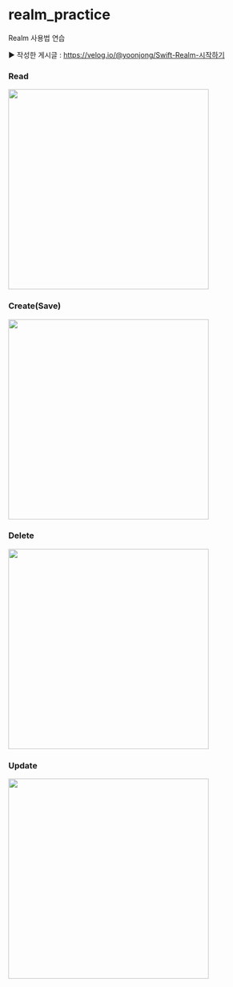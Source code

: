 # realm_practice
Realm 사용법 연습

► 작성한 게시글 : https://velog.io/@yoonjong/Swift-Realm-시작하기

### Read
<img width="400" alt="" src="https://user-images.githubusercontent.com/29617557/130209474-cbce20d5-0635-49d1-95e5-bfabe8168131.png">

### Create(Save)
<img width="400" alt="" src="https://user-images.githubusercontent.com/29617557/130209302-2981f94b-a2ca-4e67-bfce-c0f16a078f95.png">

### Delete
<img width="400" alt="" src="https://user-images.githubusercontent.com/29617557/130209542-52a6280c-4d53-41dc-893d-2352a544a25a.png">

### Update
<img width="400" alt="" src="https://user-images.githubusercontent.com/29617557/130209629-df9777db-3354-4d37-9822-07e644520c84.png">
